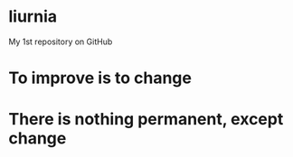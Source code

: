# liurnia

My 1st repository on GitHub

# To improve is to change

# There is nothing permanent, except change

